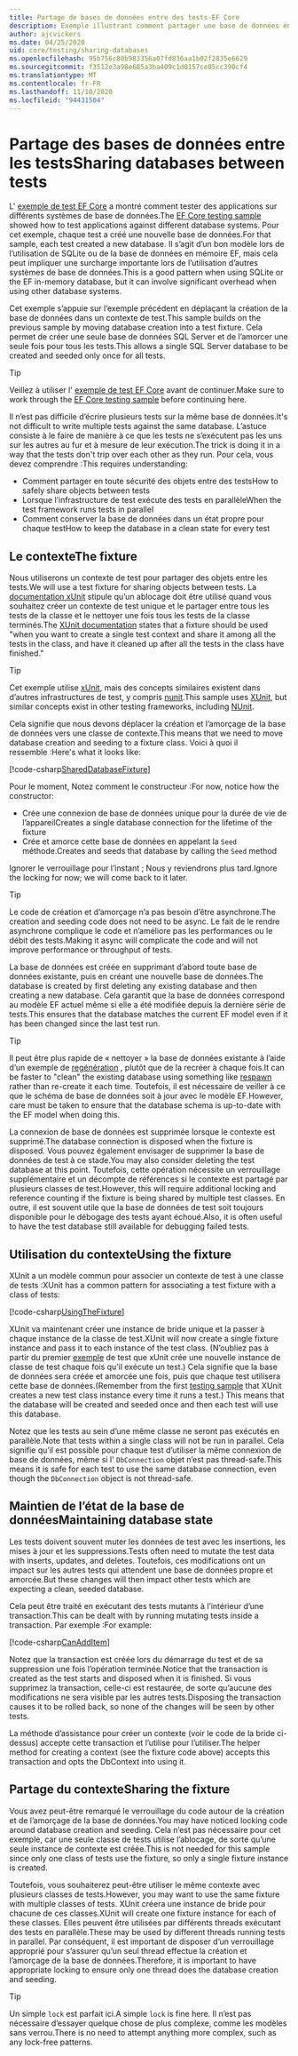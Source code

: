 ```yaml
---
title: Partage de bases de données entre des tests-EF Core
description: Exemple illustrant comment partager une base de données entre plusieurs tests
author: ajcvickers
ms.date: 04/25/2020
uid: core/testing/sharing-databases
ms.openlocfilehash: 95b756c80b983356a07fd836aa1b02f2835e6629
ms.sourcegitcommit: f3512e3a98e685a3ba409c1d0157ce85cc390cf4
ms.translationtype: MT
ms.contentlocale: fr-FR
ms.lasthandoff: 11/10/2020
ms.locfileid: "94431504"
---
```

# <a name="sharing-databases-between-tests"></a><span data-ttu-id="ac1e1-103">Partage des bases de données entre les tests</span><span class="sxs-lookup"><span data-stu-id="ac1e1-103">Sharing databases between tests</span></span>

<span data-ttu-id="ac1e1-104">L' [exemple de test EF Core](xref:core/testing/testing-sample) a montré comment tester des applications sur différents systèmes de base de données.</span><span class="sxs-lookup"><span data-stu-id="ac1e1-104">The [EF Core testing sample](xref:core/testing/testing-sample) showed how to test applications against different database systems.</span></span>
<span data-ttu-id="ac1e1-105">Pour cet exemple, chaque test a créé une nouvelle base de données.</span><span class="sxs-lookup"><span data-stu-id="ac1e1-105">For that sample, each test created a new database.</span></span>
<span data-ttu-id="ac1e1-106">Il s’agit d’un bon modèle lors de l’utilisation de SQLite ou de la base de données en mémoire EF, mais cela peut impliquer une surcharge importante lors de l’utilisation d’autres systèmes de base de données.</span><span class="sxs-lookup"><span data-stu-id="ac1e1-106">This is a good pattern when using SQLite or the EF in-memory database, but it can involve significant overhead when using other database systems.</span></span>

<span data-ttu-id="ac1e1-107">Cet exemple s’appuie sur l’exemple précédent en déplaçant la création de la base de données dans un contexte de test.</span><span class="sxs-lookup"><span data-stu-id="ac1e1-107">This sample builds on the previous sample by moving database creation into a test fixture.</span></span>
<span data-ttu-id="ac1e1-108">Cela permet de créer une seule base de données SQL Server et de l’amorcer une seule fois pour tous les tests.</span><span class="sxs-lookup"><span data-stu-id="ac1e1-108">This allows a single SQL Server database to be created and seeded only once for all tests.</span></span>

> [!TIP]
> <span data-ttu-id="ac1e1-109">Veillez à utiliser l' [exemple de test EF Core](xref:core/testing/testing-sample) avant de continuer.</span><span class="sxs-lookup"><span data-stu-id="ac1e1-109">Make sure to work through the [EF Core testing sample](xref:core/testing/testing-sample) before continuing here.</span></span>

<span data-ttu-id="ac1e1-110">Il n’est pas difficile d’écrire plusieurs tests sur la même base de données.</span><span class="sxs-lookup"><span data-stu-id="ac1e1-110">It's not difficult to write multiple tests against the same database.</span></span>
<span data-ttu-id="ac1e1-111">L’astuce consiste à le faire de manière à ce que les tests ne s’exécutent pas les uns sur les autres au fur et à mesure de leur exécution.</span><span class="sxs-lookup"><span data-stu-id="ac1e1-111">The trick is doing it in a way that the tests don't trip over each other as they run.</span></span>
<span data-ttu-id="ac1e1-112">Pour cela, vous devez comprendre :</span><span class="sxs-lookup"><span data-stu-id="ac1e1-112">This requires understanding:</span></span>

* <span data-ttu-id="ac1e1-113">Comment partager en toute sécurité des objets entre des tests</span><span class="sxs-lookup"><span data-stu-id="ac1e1-113">How to safely share objects between tests</span></span>
* <span data-ttu-id="ac1e1-114">Lorsque l’infrastructure de test exécute des tests en parallèle</span><span class="sxs-lookup"><span data-stu-id="ac1e1-114">When the test framework runs tests in parallel</span></span>
* <span data-ttu-id="ac1e1-115">Comment conserver la base de données dans un état propre pour chaque test</span><span class="sxs-lookup"><span data-stu-id="ac1e1-115">How to keep the database in a clean state for every test</span></span>  

## <a name="the-fixture"></a><span data-ttu-id="ac1e1-116">Le contexte</span><span class="sxs-lookup"><span data-stu-id="ac1e1-116">The fixture</span></span>

<span data-ttu-id="ac1e1-117">Nous utiliserons un contexte de test pour partager des objets entre les tests.</span><span class="sxs-lookup"><span data-stu-id="ac1e1-117">We will use a test fixture for sharing objects between tests.</span></span>
<span data-ttu-id="ac1e1-118">La [documentation xUnit](https://xunit.net/docs/shared-context.html) stipule qu’un ablocage doit être utilisé quand vous souhaitez créer un contexte de test unique et le partager entre tous les tests de la classe et le nettoyer une fois tous les tests de la classe terminés.</span><span class="sxs-lookup"><span data-stu-id="ac1e1-118">The [XUnit documentation](https://xunit.net/docs/shared-context.html) states that a fixture should be used "when you want to create a single test context and share it among all the tests in the class, and have it cleaned up after all the tests in the class have finished."</span></span>

> [!TIP]
> <span data-ttu-id="ac1e1-119">Cet exemple utilise [xUnit](https://xunit.net/), mais des concepts similaires existent dans d’autres infrastructures de test, y compris [nunit](https://nunit.org/).</span><span class="sxs-lookup"><span data-stu-id="ac1e1-119">This sample uses [XUnit](https://xunit.net/), but similar concepts exist in other testing frameworks, including [NUnit](https://nunit.org/).</span></span>

<span data-ttu-id="ac1e1-120">Cela signifie que nous devons déplacer la création et l’amorçage de la base de données vers une classe de contexte.</span><span class="sxs-lookup"><span data-stu-id="ac1e1-120">This means that we need to move database creation and seeding to a fixture class.</span></span>
<span data-ttu-id="ac1e1-121">Voici à quoi il ressemble :</span><span class="sxs-lookup"><span data-stu-id="ac1e1-121">Here's what it looks like:</span></span>

[!code-csharp[SharedDatabaseFixture](../../../samples/core/Miscellaneous/Testing/ItemsWebApi/SharedDatabaseTests/SharedDatabaseFixture.cs?name=SharedDatabaseFixture)]

<span data-ttu-id="ac1e1-122">Pour le moment, Notez comment le constructeur :</span><span class="sxs-lookup"><span data-stu-id="ac1e1-122">For now, notice how the constructor:</span></span>

* <span data-ttu-id="ac1e1-123">Crée une connexion de base de données unique pour la durée de vie de l’appareil</span><span class="sxs-lookup"><span data-stu-id="ac1e1-123">Creates a single database connection for the lifetime of the fixture</span></span>
* <span data-ttu-id="ac1e1-124">Crée et amorce cette base de données en appelant la `Seed` méthode.</span><span class="sxs-lookup"><span data-stu-id="ac1e1-124">Creates and seeds that database by calling the `Seed` method</span></span>

<span data-ttu-id="ac1e1-125">Ignorer le verrouillage pour l’instant ; Nous y reviendrons plus tard.</span><span class="sxs-lookup"><span data-stu-id="ac1e1-125">Ignore the locking for now; we will come back to it later.</span></span>

> [!TIP]
> <span data-ttu-id="ac1e1-126">Le code de création et d’amorçage n’a pas besoin d’être asynchrone.</span><span class="sxs-lookup"><span data-stu-id="ac1e1-126">The creation and seeding code does not need to be async.</span></span>
> <span data-ttu-id="ac1e1-127">Le fait de le rendre asynchrone complique le code et n’améliore pas les performances ou le débit des tests.</span><span class="sxs-lookup"><span data-stu-id="ac1e1-127">Making it async will complicate the code and will not improve performance or throughput of tests.</span></span>

<span data-ttu-id="ac1e1-128">La base de données est créée en supprimant d’abord toute base de données existante, puis en créant une nouvelle base de données.</span><span class="sxs-lookup"><span data-stu-id="ac1e1-128">The database is created by first deleting any existing database and then creating a new database.</span></span>
<span data-ttu-id="ac1e1-129">Cela garantit que la base de données correspond au modèle EF actuel même si elle a été modifiée depuis la dernière série de tests.</span><span class="sxs-lookup"><span data-stu-id="ac1e1-129">This ensures that the database matches the current EF model even if it has been changed since the last test run.</span></span>

> [!TIP]
> <span data-ttu-id="ac1e1-130">Il peut être plus rapide de « nettoyer » la base de données existante à l’aide d’un exemple de [regénération](https://jimmybogard.com/tag/respawn/) , plutôt que de la recréer à chaque fois.</span><span class="sxs-lookup"><span data-stu-id="ac1e1-130">It can be faster to "clean" the existing database using something like [respawn](https://jimmybogard.com/tag/respawn/) rather than re-create it each time.</span></span>
> <span data-ttu-id="ac1e1-131">Toutefois, il est nécessaire de veiller à ce que le schéma de base de données soit à jour avec le modèle EF.</span><span class="sxs-lookup"><span data-stu-id="ac1e1-131">However, care must be taken to ensure that the database schema is up-to-date with the EF model when doing this.</span></span>

<span data-ttu-id="ac1e1-132">La connexion de base de données est supprimée lorsque le contexte est supprimé.</span><span class="sxs-lookup"><span data-stu-id="ac1e1-132">The database connection is disposed when the fixture is disposed.</span></span>
<span data-ttu-id="ac1e1-133">Vous pouvez également envisager de supprimer la base de données de test à ce stade.</span><span class="sxs-lookup"><span data-stu-id="ac1e1-133">You may also consider deleting the test database at this point.</span></span>
<span data-ttu-id="ac1e1-134">Toutefois, cette opération nécessite un verrouillage supplémentaire et un décompte de références si le contexte est partagé par plusieurs classes de test.</span><span class="sxs-lookup"><span data-stu-id="ac1e1-134">However, this will require additional locking and reference counting if the fixture is being shared by multiple test classes.</span></span>
<span data-ttu-id="ac1e1-135">En outre, il est souvent utile que la base de données de test soit toujours disponible pour le débogage des tests ayant échoué.</span><span class="sxs-lookup"><span data-stu-id="ac1e1-135">Also, it is often useful to have the test database still available for debugging failed tests.</span></span>  

## <a name="using-the-fixture"></a><span data-ttu-id="ac1e1-136">Utilisation du contexte</span><span class="sxs-lookup"><span data-stu-id="ac1e1-136">Using the fixture</span></span>

<span data-ttu-id="ac1e1-137">XUnit a un modèle commun pour associer un contexte de test à une classe de tests :</span><span class="sxs-lookup"><span data-stu-id="ac1e1-137">XUnit has a common pattern for associating a test fixture with a class of tests:</span></span>

[!code-csharp[UsingTheFixture](../../../samples/core/Miscellaneous/Testing/ItemsWebApi/SharedDatabaseTests/SharedDatabaseTest.cs?name=UsingTheFixture)]

<span data-ttu-id="ac1e1-138">XUnit va maintenant créer une instance de bride unique et la passer à chaque instance de la classe de test.</span><span class="sxs-lookup"><span data-stu-id="ac1e1-138">XUnit will now create a single fixture instance and pass it to each instance of the test class.</span></span>
<span data-ttu-id="ac1e1-139">(N’oubliez pas à partir du premier [exemple](xref:core/testing/testing-sample) de test que xUnit crée une nouvelle instance de classe de test chaque fois qu’il exécute un test.) Cela signifie que la base de données sera créée et amorcée une fois, puis que chaque test utilisera cette base de données.</span><span class="sxs-lookup"><span data-stu-id="ac1e1-139">(Remember from the first [testing sample](xref:core/testing/testing-sample) that XUnit creates a new test class instance every time it runs a test.) This means that the database will be created and seeded once and then each test will use this database.</span></span>

<span data-ttu-id="ac1e1-140">Notez que les tests au sein d’une même classe ne seront pas exécutés en parallèle.</span><span class="sxs-lookup"><span data-stu-id="ac1e1-140">Note that tests within a single class will not be run in parallel.</span></span>
<span data-ttu-id="ac1e1-141">Cela signifie qu’il est possible pour chaque test d’utiliser la même connexion de base de données, même si l' `DbConnection` objet n’est pas thread-safe.</span><span class="sxs-lookup"><span data-stu-id="ac1e1-141">This means it is safe for each test to use the same database connection, even though the `DbConnection` object is not thread-safe.</span></span>

## <a name="maintaining-database-state"></a><span data-ttu-id="ac1e1-142">Maintien de l’état de la base de données</span><span class="sxs-lookup"><span data-stu-id="ac1e1-142">Maintaining database state</span></span>

<span data-ttu-id="ac1e1-143">Les tests doivent souvent muter les données de test avec les insertions, les mises à jour et les suppressions.</span><span class="sxs-lookup"><span data-stu-id="ac1e1-143">Tests often need to mutate the test data with inserts, updates, and deletes.</span></span>
<span data-ttu-id="ac1e1-144">Toutefois, ces modifications ont un impact sur les autres tests qui attendent une base de données propre et amorcée.</span><span class="sxs-lookup"><span data-stu-id="ac1e1-144">But these changes will then impact other tests which are expecting a clean, seeded database.</span></span>

<span data-ttu-id="ac1e1-145">Cela peut être traité en exécutant des tests mutants à l’intérieur d’une transaction.</span><span class="sxs-lookup"><span data-stu-id="ac1e1-145">This can be dealt with by running mutating tests inside a transaction.</span></span>
<span data-ttu-id="ac1e1-146">Par exemple :</span><span class="sxs-lookup"><span data-stu-id="ac1e1-146">For example:</span></span>

[!code-csharp[CanAddItem](../../../samples/core/Miscellaneous/Testing/ItemsWebApi/SharedDatabaseTests/SharedDatabaseTest.cs?name=CanAddItem)]

<span data-ttu-id="ac1e1-147">Notez que la transaction est créée lors du démarrage du test et de sa suppression une fois l’opération terminée.</span><span class="sxs-lookup"><span data-stu-id="ac1e1-147">Notice that the transaction is created as the test starts and disposed when it is finished.</span></span>
<span data-ttu-id="ac1e1-148">Si vous supprimez la transaction, celle-ci est restaurée, de sorte qu’aucune des modifications ne sera visible par les autres tests.</span><span class="sxs-lookup"><span data-stu-id="ac1e1-148">Disposing the transaction causes it to be rolled back, so none of the changes will be seen by other tests.</span></span>

<span data-ttu-id="ac1e1-149">La méthode d’assistance pour créer un contexte (voir le code de la bride ci-dessus) accepte cette transaction et l’utilise pour l’utiliser.</span><span class="sxs-lookup"><span data-stu-id="ac1e1-149">The helper method for creating a context (see the fixture code above) accepts this transaction and opts the DbContext into using it.</span></span>

## <a name="sharing-the-fixture"></a><span data-ttu-id="ac1e1-150">Partage du contexte</span><span class="sxs-lookup"><span data-stu-id="ac1e1-150">Sharing the fixture</span></span>

<span data-ttu-id="ac1e1-151">Vous avez peut-être remarqué le verrouillage du code autour de la création et de l’amorçage de la base de données.</span><span class="sxs-lookup"><span data-stu-id="ac1e1-151">You may have noticed locking code around database creation and seeding.</span></span>
<span data-ttu-id="ac1e1-152">Cela n’est pas nécessaire pour cet exemple, car une seule classe de tests utilise l’ablocage, de sorte qu’une seule instance de contexte est créée.</span><span class="sxs-lookup"><span data-stu-id="ac1e1-152">This is not needed for this sample since only one class of tests use the fixture, so only a single fixture instance is created.</span></span>

<span data-ttu-id="ac1e1-153">Toutefois, vous souhaiterez peut-être utiliser le même contexte avec plusieurs classes de tests.</span><span class="sxs-lookup"><span data-stu-id="ac1e1-153">However, you may want to use the same fixture with multiple classes of tests.</span></span>
<span data-ttu-id="ac1e1-154">XUnit créera une instance de bride pour chacune de ces classes.</span><span class="sxs-lookup"><span data-stu-id="ac1e1-154">XUnit will create one fixture instance for each of these classes.</span></span>
<span data-ttu-id="ac1e1-155">Elles peuvent être utilisées par différents threads exécutant des tests en parallèle.</span><span class="sxs-lookup"><span data-stu-id="ac1e1-155">These may be used by different threads running tests in parallel.</span></span>
<span data-ttu-id="ac1e1-156">Par conséquent, il est important de disposer d’un verrouillage approprié pour s’assurer qu’un seul thread effectue la création et l’amorçage de la base de données.</span><span class="sxs-lookup"><span data-stu-id="ac1e1-156">Therefore, it is important to have appropriate locking to ensure only one thread does the database creation and seeding.</span></span>

> [!TIP]
> <span data-ttu-id="ac1e1-157">Un simple `lock` est parfait ici.</span><span class="sxs-lookup"><span data-stu-id="ac1e1-157">A simple `lock` is fine here.</span></span>
> <span data-ttu-id="ac1e1-158">Il n’est pas nécessaire d’essayer quelque chose de plus complexe, comme les modèles sans verrou.</span><span class="sxs-lookup"><span data-stu-id="ac1e1-158">There is no need to attempt anything more complex, such as any lock-free patterns.</span></span>
